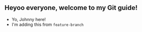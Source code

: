 ## Heyoo everyone, welcome to my Git guide!

- Yo, Johnny here!
- I'm adding this from `feature-branch`